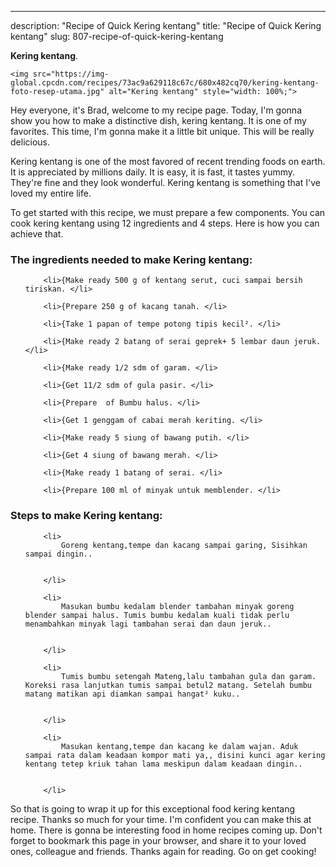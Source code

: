 ---
description: "Recipe of Quick Kering kentang"
title: "Recipe of Quick Kering kentang"
slug: 807-recipe-of-quick-kering-kentang

<p>
	<strong>Kering kentang</strong>. 
	
</p>
<p>
	
	<img src="https://img-global.cpcdn.com/recipes/73ac9a629118c67c/680x482cq70/kering-kentang-foto-resep-utama.jpg" alt="Kering kentang" style="width: 100%;">
	
	
</p>
<p>
	Hey everyone, it's Brad, welcome to my recipe page. Today, I'm gonna show you how to make a distinctive dish, kering kentang. It is one of my favorites. This time, I'm gonna make it a little bit unique. This will be really delicious.
</p>
	
<p>
	Kering kentang is one of the most favored of recent trending foods on earth. It is appreciated by millions daily. It is easy, it is fast, it tastes yummy. They're fine and they look wonderful. Kering kentang is something that I've loved my entire life.
</p>
<p>
	
</p>

<p>
To get started with this recipe, we must prepare a few components. You can cook kering kentang using 12 ingredients and 4 steps. Here is how you can achieve that.
</p>

<h3>The ingredients needed to make Kering kentang:</h3>

<ol>
	
		<li>{Make ready 500 g of kentang serut, cuci sampai bersih tiriskan. </li>
	
		<li>{Prepare 250 g of kacang tanah. </li>
	
		<li>{Take 1 papan of tempe potong tipis kecil². </li>
	
		<li>{Make ready 2 batang of serai geprek+ 5 lembar daun jeruk. </li>
	
		<li>{Make ready 1/2 sdm of garam. </li>
	
		<li>{Get 11/2 sdm of gula pasir. </li>
	
		<li>{Prepare  of Bumbu halus. </li>
	
		<li>{Get 1 genggam of cabai merah keriting. </li>
	
		<li>{Make ready 5 siung of bawang putih. </li>
	
		<li>{Get 4 siung of bawang merah. </li>
	
		<li>{Make ready 1 batang of serai. </li>
	
		<li>{Prepare 100 ml of minyak untuk memblender. </li>
	
</ol>
<p>
	
</p>

<h3>Steps to make Kering kentang:</h3>

<ol>
	
		<li>
			Goreng kentang,tempe dan kacang sampai garing, Sisihkan sampai dingin..
			
			
		</li>
	
		<li>
			Masukan bumbu kedalam blender tambahan minyak goreng blender sampai halus. Tumis bumbu kedalam kuali tidak perlu menambahkan minyak lagi tambahan serai dan daun jeruk..
			
			
		</li>
	
		<li>
			Tumis bumbu setengah Mateng,lalu tambahan gula dan garam. Koreksi rasa lanjutkan tumis sampai betul2 matang. Setelah bumbu matang matikan api diamkan sampai hangat² kuku..
			
			
		</li>
	
		<li>
			Masukan kentang,tempe dan kacang ke dalam wajan. Aduk sampai rata dalam keadaan kompor mati ya,, disini kunci agar kering kentang tetep kriuk tahan lama meskipun dalam keadaan dingin..
			
			
		</li>
	
</ol>

<p>
	
</p>

<p>
	So that is going to wrap it up for this exceptional food kering kentang recipe. Thanks so much for your time. I'm confident you can make this at home. There is gonna be interesting food in home recipes coming up. Don't forget to bookmark this page in your browser, and share it to your loved ones, colleague and friends. Thanks again for reading. Go on get cooking!
</p>
